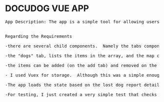 # DOCUDOG VUE APP

<pre>
App Description: The app is a simple tool for allowing users to submit a report regarding a lost dog they have found.  The app takes in their information and current location (lag/lng) and saves it so it can be viewed by the admin/owner.  The Dogs list and Map components show us the dogs that have been found.  (In a real world sample these would probably be separate authenticated portals, but this is just a fun project).


Regarding the Requirements

-there are several child components.  Namely the tabs component which has 3 components within it, Add, List and Map

-the "dogs" tab, lists the items in the array, and the map component also lists the items technically, as location markers.

-the items can be added (on the add tab) and removed on the "dogs" list tab.

- I used Vuex for storage.  Although this was a simple enough app, that a real world decision may have been to just manually code the storage action.  But for the sake of showcasing potential, I broke out the functions into mutations, actions, etc.   The app simply saves the details of the lost dog into storage, and lets the user know they've already submitted their report -- notice the object saved to local storage that is displayed on the "Add" tab.

-The app loads the state based on the lost dog report details -- although it doesn't do much beyond alerting the user and hiding the button.  I could add more functionality to this if you'd like to see it expanded.  It only adds a few details here, but I feel that it shows how more items could easily be added.

-For testing, I just created a very simple test that checks to see if the alert shows up on the "Dogs" list page if there are more than 3 dogs missing.  This may not be a real world example, but I wasn't sure how much I should expand the app to get into that territory. 
</pre>


